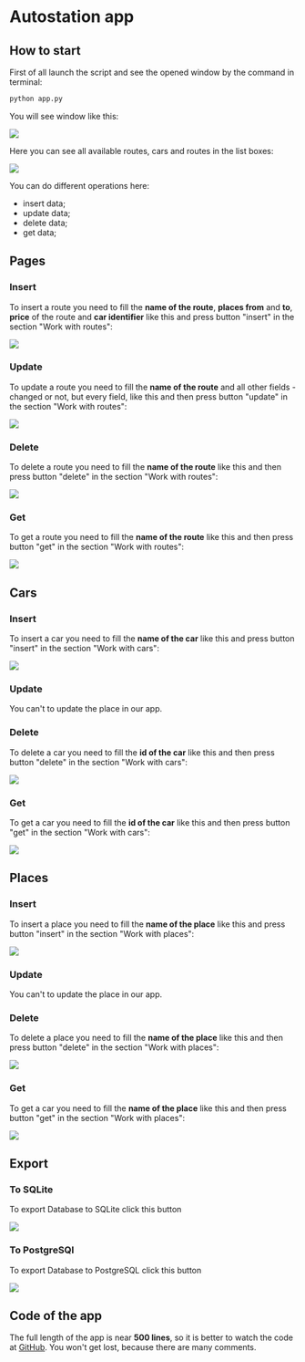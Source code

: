 # Autostation app

## How to start

First of all launch the script and see the opened window by the command in terminal:

```bash
python app.py
```

You will see window like this:

![](images/Start.png)

Here you can see all available routes, cars and routes in the list boxes:

![](images/Start.png)

You can do different operations here:

- insert data;
- update data;
- delete data;
- get data;

## Pages

### Insert

To insert a route you need to fill the **name of the route**, **places from** and **to**, **price** of the route and
**car identifier** like this and press button "insert" in the section "Work with routes":

![](images/InsertRoutes.png)

### Update

To update a route you need to fill the **name of the route** and all other fields - changed or not, but every field,
like this and then press button "update" in the section "Work with routes":

![](images/UpdateRoutes.png)

### Delete

To delete a route you need to fill the **name of the route** like this and then press button "delete" in the section
"Work with routes":

![](images/DeleteRoutes.png)

### Get

To get a route you need to fill the **name of the route** like this and then press button "get" in the section
"Work with routes":

![](images/GetRoutes.png)

## Cars

### Insert

To insert a car you need to fill the **name of the car** like this and press button "insert" in the section
"Work with cars":

![](images/InsertCars.png)

### Update

You can't to update the place in our app.

### Delete

To delete a car you need to fill the **id of the car** like this and then press button "delete" in the section
"Work with cars":

![](images/DeleteCars.png)

### Get

To get a car you need to fill the **id of the car** like this and then press button "get" in the section
"Work with cars":

![](images/GetCars.png)

## Places

### Insert

To insert a place you need to fill the **name of the place** like this and press button "insert" in the section
"Work with places":

![](images/InsertPlaces.png)

### Update

You can't to update the place in our app.

### Delete

To delete a place you need to fill the **name of the place** like this and then press button "delete" in the section
"Work with places":

![](images/DeletePlaces.png)

### Get

To get a car you need to fill the **name of the place** like this and then press button "get" in the section
"Work with places":

![](images/GetPlaces.png)

## Export

### To SQLite

To export Database to SQLite click this button

![](images/ExportSQLite.png)

### To PostgreSQl

To export Database to PostgreSQL click this button

![](images/ExportPostgreSQL.png)

## Code of the app

The full length of the app is near **500 lines**, so it is better to watch the code at
[GitHub](https://github.com/mezidia/medivac/blob/main/app.py). You won't get lost, because there are many comments.
